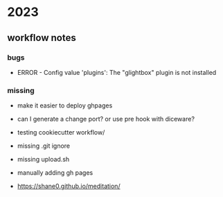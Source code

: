 # 2023

## workflow notes

### bugs

- ERROR   -  Config value 'plugins': The "glightbox" plugin is not installed

### missing

- make it easier to deploy ghpages
- can I generate a change port? or use pre hook with diceware?
- testing cookiecutter workflow/
- missing .git ignore
- missing upload.sh
- manually adding gh pages


- <https://shane0.github.io/meditation/>
